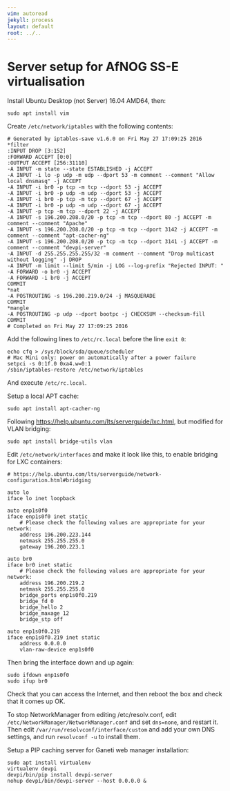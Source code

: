 ```yaml
---
vim: autoread
jekyll: process
layout: default
root: ../..
---
```


# Server setup for AfNOG SS-E virtualisation

Install Ubuntu Desktop (not Server) 16.04 AMD64, then:

	sudo apt install vim

Create `/etc/network/iptables` with the following contents:

	# Generated by iptables-save v1.6.0 on Fri May 27 17:09:25 2016
	*filter
	:INPUT DROP [3:152]
	:FORWARD ACCEPT [0:0]
	:OUTPUT ACCEPT [256:31110]
	-A INPUT -m state --state ESTABLISHED -j ACCEPT
	-A INPUT -i lo -p udp -m udp --dport 53 -m comment --comment "Allow local dnsmasq" -j ACCEPT
	-A INPUT -i br0 -p tcp -m tcp --dport 53 -j ACCEPT
	-A INPUT -i br0 -p udp -m udp --dport 53 -j ACCEPT
	-A INPUT -i br0 -p tcp -m tcp --dport 67 -j ACCEPT
	-A INPUT -i br0 -p udp -m udp --dport 67 -j ACCEPT
	-A INPUT -p tcp -m tcp --dport 22 -j ACCEPT
	-A INPUT -s 196.200.208.0/20 -p tcp -m tcp --dport 80 -j ACCEPT -m comment --comment "Apache"
	-A INPUT -s 196.200.208.0/20 -p tcp -m tcp --dport 3142 -j ACCEPT -m comment --comment "apt-cacher-ng"
	-A INPUT -s 196.200.208.0/20 -p tcp -m tcp --dport 3141 -j ACCEPT -m comment --comment "devpi-server"
	-A INPUT -d 255.255.255.255/32 -m comment --comment "Drop multicast without logging" -j DROP
	-A INPUT -m limit --limit 5/min -j LOG --log-prefix "Rejected INPUT: "
	-A FORWARD -o br0 -j ACCEPT
	-A FORWARD -i br0 -j ACCEPT
	COMMIT
	*nat
	-A POSTROUTING -s 196.200.219.0/24 -j MASQUERADE
	COMMIT
	*mangle
	-A POSTROUTING -p udp --dport bootpc -j CHECKSUM --checksum-fill
	COMMIT
	# Completed on Fri May 27 17:09:25 2016

Add the following lines to `/etc/rc.local` before the line `exit 0`:

	echo cfq > /sys/block/sda/queue/scheduler
	# Mac Mini only: power on automatically after a power failure
	setpci -s 0:1f.0 0xa4.w=0:1
	/sbin/iptables-restore /etc/network/iptables

And execute `/etc/rc.local`.

Setup a local APT cache:

	sudo apt install apt-cacher-ng

Following https://help.ubuntu.com/lts/serverguide/lxc.html, but modified for VLAN bridging:

	sudo apt install bridge-utils vlan

Edit `/etc/network/interfaces` and make it look like this, to enable bridging for LXC containers:

	# https://help.ubuntu.com/lts/serverguide/network-configuration.html#bridging

	auto lo
	iface lo inet loopback

	auto enp1s0f0
	iface enp1s0f0 inet static
		# Please check the following values are appropriate for your network:
		address 196.200.223.144
		netmask 255.255.255.0
		gateway 196.200.223.1

	auto br0
	iface br0 inet static
		# Please check the following values are appropriate for your network:
		address 196.200.219.2
		netmask 255.255.255.0
		bridge_ports enp1s0f0.219
		bridge_fd 0
		bridge_hello 2
		bridge_maxage 12
		bridge_stp off

	auto enp1s0f0.219
	iface enp1s0f0.219 inet static
		address 0.0.0.0
		vlan-raw-device enp1s0f0

Then bring the interface down and up again:

	sudo ifdown enp1s0f0
	sudo ifup br0

Check that you can access the Internet, and then reboot the box and check that it comes up OK.

To stop NetworkManager from editing /etc/resolv.conf, edit `/etc/NetworkManager/NetworkManager.conf`
and set `dns=none`, and restart it. Then edit `/var/run/resolvconf/interface/custom` and
add your own DNS settings, and run `resolvconf -u` to install them.

Setup a PIP caching server for Ganeti web manager installation:

	sudo apt install virtualenv
	virtualenv devpi
	devpi/bin/pip install devpi-server
	nohup devpi/bin/devpi-server --host 0.0.0.0 &

